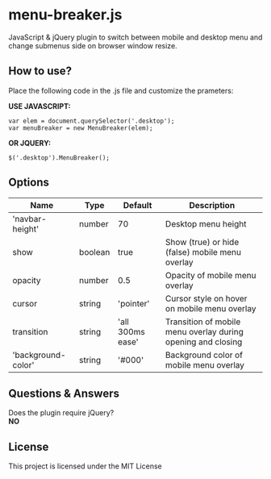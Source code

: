 # menu-breaker.js

JavaScript & jQuery plugin to switch between mobile and desktop menu and change submenus side on browser window resize.

## How to use?

Place the following code in the .js file and customize the prameters:

**USE JAVASCRIPT:**

```
var elem = document.querySelector('.desktop');
var menuBreaker = new MenuBreaker(elem);
```

**OR JQUERY:**

```
$('.desktop').MenuBreaker();
```

## Options
|Name|Type|Default|Description|
|-----|-----|----|----|
|'navbar-height'|number|70|Desktop menu height|
|show|boolean|true|Show (true) or hide (false) mobile menu overlay|
|opacity|number|0.5|Opacity of mobile menu overlay|
|cursor|string|'pointer'|Cursor style on hover on mobile menu overlay|
|transition|string|'all 300ms ease'|Transition of mobile menu overlay during opening and closing|
|'background-color'|string|'#000'|Background color of mobile menu overlay|

## Questions & Answers
Does the plugin require jQuery?   
**NO**

## License

This project is licensed under the MIT License
